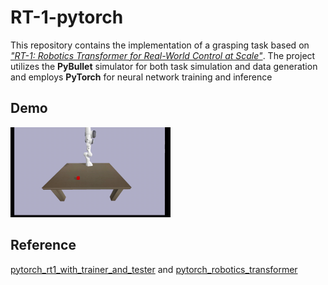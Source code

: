 # RT-1-pytorch

This repository contains the implementation of a grasping task based on *["RT-1: Robotics Transformer for Real-World Control at Scale"](https://robotics-transformer1.github.io/)*. The project utilizes the **PyBullet** simulator for both task simulation and data generation and employs **PyTorch** for neural network training and inference



## Demo

<img src="README/data.gif" alt="data" style="zoom: 25%;" />



## Reference

[pytorch_rt1_with_trainer_and_tester](https://github.com/ioai-tech/pytorch_rt1_with_trainer_and_tester) and [pytorch_robotics_transformer](https://github.com/maruya24/pytorch_robotics_transformer)
